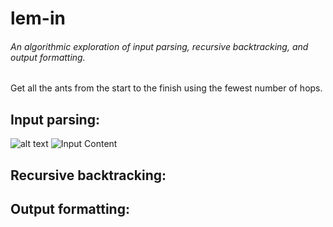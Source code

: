 # lem-in
###### An algorithmic exploration of input parsing, recursive backtracking, and output formatting.

Get all the ants from the start to the finish using the fewest number of hops.

## Input parsing:
![alt text](https://raw.githubusercontent.com/username/projectname/branch/path/to/img.png)
![Input Content](git@github.com:wobula/lem_in.git/1.png)

## Recursive backtracking:

## Output formatting: